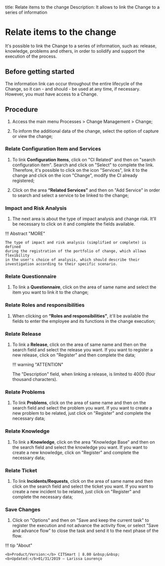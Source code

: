 title: Relate items to the change
Description: It allows to link the Change to a series of information

# Relate items to the change

It's possible to link the Change to a series of information, such as: release, knowledge, problems and others, in order to solidify and support the execution of the process.

## Before getting started

The information link can occur throughout the entire lifecycle of the Change, so
it can - and should - be used at any time, if necessary. However,
you must have access to a Change.

## Procedure

1.  Access the main menu Processes \>
    Change Management \> Change;

2.  To inform the additional data of the change, select the option of capture
    or view the change;

### Relate Configuration Item and Services

1.  To link **Configuration Items**, click on "CI Related" and then on "search configuration
    item". Search and click on "Select" to complete the link. Therefore, it's possible to
    click on the icon "Services", link it to the change and click on the icon "Change",
    modify the CI already registered;

2.  Click on the area **“Related Services”** and then on "Add Service" in order to
    search and select a service to be linked to the change;

### Impact and Risk Analysis

1.  The next area is about the type of impact analysis and change risk. It'll be
    necessary to click on it and complete the fields available.

!!! Abstract "MORE"

    The type of impact and risk analysis (simplified or complete) is defined
    during the registration of the portfolio of change, which allows flexibility
    in the user's choice of analysis, which should describe their
    investigation according to their specific scenario.

### Relate Questionnaire

1.  To link a **Questionnaire**, click on the area of same name and select the item
    you want to link it to the change;

### Relate Roles and responsibilities

1.  When clicking on **“Roles and responsibilities”**, it'll be available the fields to
    enter the employee and its functions in the change execution;

### Relate Release

1.  To link a **Release**, click on the area of same name and then on the search field
    and select the release you want. If you want to register a new release, click
    on "Register" and then complete the data;

    !!! warning "ATTENTION"

    The "Description" field, when linking a release, is limited to 4000 (four thousand characters).

### Relate Problems

1.  To link **Problems**, click on the area of same name and then on the search field
    and select the problem you want. If you want to create a new problem to be related,
    just click on "Register" and complete the necessary data;

### Relate Knowledge

1. To link a **Knowledge**, click on the area "Knowledge Base” and then on the search
    field and select the knowledge you want. If you want to create a new knowledge,
    click on "Register" and complete the necessary data;

### Relate Ticket

1. To link **Incidents/Requests**, click on the area of same name and then click on
    the search field and select the ticket you want. If you want to create a new
    incident to be related, just click on "Register" and complete the necessary data;

### Save Changes

1. Click on "Options" and then on "Save and keep the current task" to register the execution
    and not advance the activity flow, or select "Save and advance flow" to close the task
    and send it to the next phase of the flow.

!!! tip "About"

    <b>Product/Version:</b> CITSmart | 8.00 &nbsp;&nbsp;
    <b>Updated:</b>01/31/2019 – Larissa Lourenço

